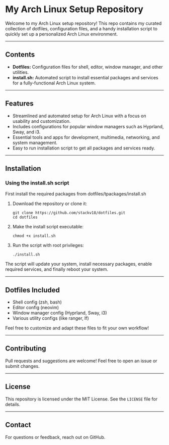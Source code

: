 # My Arch Linux Setup Repository

Welcome to my Arch Linux setup repository! This repo contains my curated collection of dotfiles, configuration files, and a handy installation script to quickly set up a personalized Arch Linux environment.

---

## Contents

- **Dotfiles:** Configuration files for shell, editor, window manager, and other utilities.
- **install.sh:** Automated script to install essential packages and services for a fully-functional Arch Linux system.

---

## Features

- Streamlined and automated setup for Arch Linux with a focus on usability and customization.
- Includes configurations for popular window managers such as Hyprland, Sway, and i3.
- Essential tools and apps for development, multimedia, networking, and system management.
- Easy to run installation script to get all packages and services ready.

---

## Installation

### Using the install.sh script

First install the required packages from dotfiles/tpackages/install.sh

1. Download the repository or clone it:
   ```
   git clone https://github.com/stackv18/dotfiles.git
   cd dotfiles 
   ```

2. Make the install script executable:
   ```
   chmod +x install.sh
   ```

3. Run the script with root privileges:
   ```
   ./install.sh
   ```

The script will update your system, install necessary packages, enable required services, and finally reboot your system.

---

## Dotfiles Included

- Shell config (zsh, bash)
- Editor config (neovim)
- Window manager config (Hyprland, Sway, i3)
- Various utility configs (like ranger, lf)

Feel free to customize and adapt these files to fit your own workflow!

---

## Contributing

Pull requests and suggestions are welcome! Feel free to open an issue or submit changes.

---

## License

This repository is licensed under the MIT License. See the `LICENSE` file for details.

---

## Contact

For questions or feedback, reach out on GitHub.

